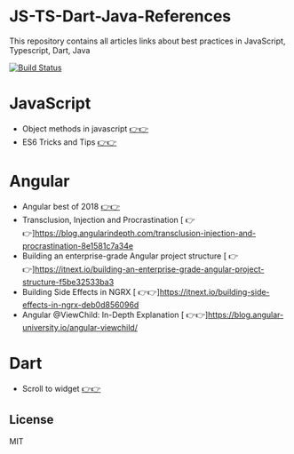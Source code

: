 # JS-TS-Dart-Java-References
This repository contains all articles links about best practices in JavaScript, Typescript, Dart, Java

[![Build Status](https://travis-ci.org/joemccann/dillinger.svg?branch=master)](https://travis-ci.org/joemccann/dillinger)

# JavaScript
* Object methods in javascript   [👉👉](https://javascript.info/object-methods)
* ES6 Tricks and Tips [ 👉👉](https://medium.freecodecamp.org/make-your-code-cleaner-shorter-and-easier-to-read-es6-tips-and-tricks-afd4ce25977c)

# Angular
* Angular best of 2018 [ 👉👉](https://malcoded.com/posts/angular-best-of-2018/)
* Transclusion, Injection and Procrastination [ 👉👉]https://blog.angularindepth.com/transclusion-injection-and-procrastination-8e1581c7a34e
* Building an enterprise-grade Angular project structure [ 👉👉]https://itnext.io/building-an-enterprise-grade-angular-project-structure-f5be32533ba3
* Building Side Effects in NGRX [ 👉👉]https://itnext.io/building-side-effects-in-ngrx-deb0d856096d
* Angular @ViewChild: In-Depth Explanation [ 👉👉]https://blog.angular-university.io/angular-viewchild/

# Dart
* Scroll to widget [ 👉👉](https://gist.github.com/collinjackson/50172e3547e959cba77e2938f2fe5ff5)

License
----

MIT

